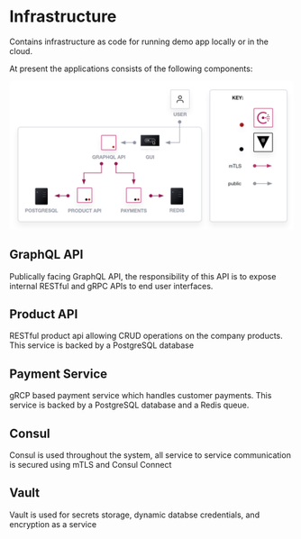 # Infrastructure
Contains infrastructure as code for running demo app locally or in the cloud.

At present the applications consists of the following components:

![](/images/infa.png)

## GraphQL API

Publically facing GraphQL API, the responsibility of this API is to expose internal RESTful and gRPC APIs to end user interfaces.

## Product API

RESTful product api allowing CRUD operations on the company products. This service is backed by a PostgreSQL database

## Payment Service

gRCP based payment service which handles customer payments. This service is backed by a PostgreSQL database and a Redis queue.

## Consul

Consul is used throughout the system, all service to service communication is secured using mTLS and Consul Connect

## Vault

Vault is used for secrets storage, dynamic databse credentials, and encryption as a service